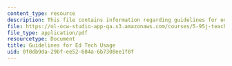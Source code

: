 ```yaml
---
content_type: resource
description: This file contains information regarding guidelines for ed tech usage.
file: https://ol-ocw-studio-app-qa.s3.amazonaws.com/courses/5-95j-teaching-college-level-science-and-engineering-fall-2015/0f0db9da29bfee52604a6b7308ee1f0f_MIT5_95JF15_Guidelines.pdf
file_type: application/pdf
resourcetype: Document
title: Guidelines for Ed Tech Usage
uid: 0f0db9da-29bf-ee52-604a-6b7308ee1f0f
---
```

